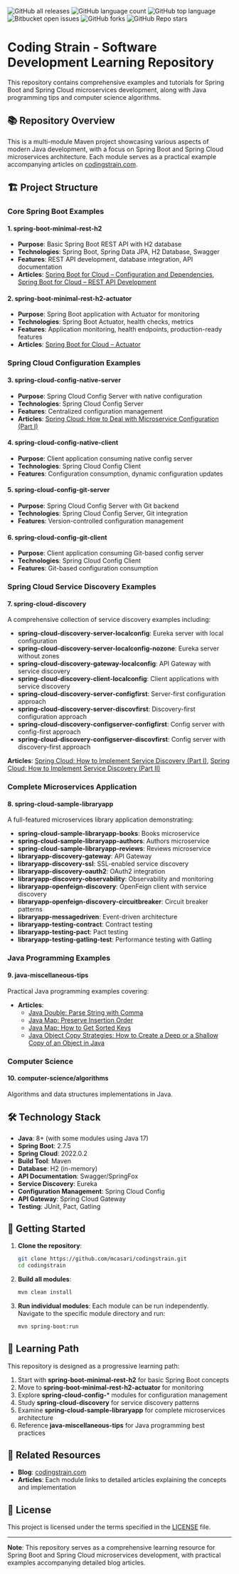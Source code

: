 ![GitHub all releases](https://img.shields.io/github/downloads/mcasari/codingstrain/total)
![GitHub language count](https://img.shields.io/github/languages/count/mcasari/codingstrain)
![GitHub top language](https://img.shields.io/github/languages/top/mcasari/codingstrain?color=yellow)
![Bitbucket open issues](https://img.shields.io/bitbucket/issues/mcasari/codingstrain)
![GitHub forks](https://img.shields.io/github/forks/mcasari/codingstrain?style=social)
![GitHub Repo stars](https://img.shields.io/github/stars/mcasari/codingstrain?style=social)

# Coding Strain - Software Development Learning Repository

This repository contains comprehensive examples and tutorials for Spring Boot and Spring Cloud microservices development, along with Java programming tips and computer science algorithms.

## 📚 Repository Overview

This is a multi-module Maven project showcasing various aspects of modern Java development, with a focus on Spring Boot and Spring Cloud microservices architecture. Each module serves as a practical example accompanying articles on [codingstrain.com](https://codingstrain.com).

## 🏗️ Project Structure

### Core Spring Boot Examples

#### 1. **spring-boot-minimal-rest-h2**
- **Purpose**: Basic Spring Boot REST API with H2 database
- **Technologies**: Spring Boot, Spring Data JPA, H2 Database, Swagger
- **Features**: REST API development, database integration, API documentation
- **Articles**: [Spring Boot for Cloud – Configuration and Dependencies](https://codingstrain.com/spring-boot-for-cloud-configuration-dependencies/), [Spring Boot for Cloud – REST API Development](https://codingstrain.com/spring-boot-for-cloud-rest-api-development/)

#### 2. **spring-boot-minimal-rest-h2-actuator**
- **Purpose**: Spring Boot application with Actuator for monitoring
- **Technologies**: Spring Boot Actuator, health checks, metrics
- **Features**: Application monitoring, health endpoints, production-ready features
- **Articles**: [Spring Boot for Cloud – Actuator](https://codingstrain.com/spring-boot-for-cloud-actuator/)

### Spring Cloud Configuration Examples

#### 3. **spring-cloud-config-native-server**
- **Purpose**: Spring Cloud Config Server with native configuration
- **Technologies**: Spring Cloud Config Server
- **Features**: Centralized configuration management
- **Articles**: [Spring Cloud: How to Deal with Microservice Configuration (Part I)](https://codingstrain.com/spring-cloud-how-to-deal-with-microservice-configuration-part-i/)

#### 4. **spring-cloud-config-native-client**
- **Purpose**: Client application consuming native config server
- **Technologies**: Spring Cloud Config Client
- **Features**: Configuration consumption, dynamic configuration updates

#### 5. **spring-cloud-config-git-server**
- **Purpose**: Spring Cloud Config Server with Git backend
- **Technologies**: Spring Cloud Config Server, Git integration
- **Features**: Version-controlled configuration management

#### 6. **spring-cloud-config-git-client**
- **Purpose**: Client application consuming Git-based config server
- **Technologies**: Spring Cloud Config Client
- **Features**: Git-based configuration consumption

### Spring Cloud Service Discovery Examples

#### 7. **spring-cloud-discovery**
A comprehensive collection of service discovery examples including:
- **spring-cloud-discovery-server-localconfig**: Eureka server with local configuration
- **spring-cloud-discovery-server-localconfig-nozone**: Eureka server without zones
- **spring-cloud-discovery-gateway-localconfig**: API Gateway with service discovery
- **spring-cloud-discovery-client-localconfig**: Client applications with service discovery
- **spring-cloud-discovery-server-configfirst**: Server-first configuration approach
- **spring-cloud-discovery-server-discovfirst**: Discovery-first configuration approach
- **spring-cloud-discovery-configserver-configfirst**: Config server with config-first approach
- **spring-cloud-discovery-configserver-discovfirst**: Config server with discovery-first approach

**Articles**: [Spring Cloud: How to Implement Service Discovery (Part I)](https://codingstrain.com/spring-cloud-how-to-implement-service-discovery-part-i/), [Spring Cloud: How to Implement Service Discovery (Part II)](https://codingstrain.com/spring-cloud-how-to-implement-service-discovery-part-ii/)

### Complete Microservices Application

#### 8. **spring-cloud-sample-libraryapp**
A full-featured microservices library application demonstrating:
- **spring-cloud-sample-libraryapp-books**: Books microservice
- **spring-cloud-sample-libraryapp-authors**: Authors microservice
- **spring-cloud-sample-libraryapp-reviews**: Reviews microservice
- **libraryapp-discovery-gateway**: API Gateway
- **libraryapp-discovery-ssl**: SSL-enabled service discovery
- **libraryapp-discovery-oauth2**: OAuth2 integration
- **libraryapp-discovery-observability**: Observability and monitoring
- **libraryapp-openfeign-discovery**: OpenFeign client with service discovery
- **libraryapp-openfeign-discovery-circuitbreaker**: Circuit breaker patterns
- **libraryapp-messagedriven**: Event-driven architecture
- **libraryapp-testing-contract**: Contract testing
- **libraryapp-testing-pact**: Pact testing
- **libraryapp-testing-gatling-test**: Performance testing with Gatling

### Java Programming Examples

#### 9. **java-miscellaneous-tips**
Practical Java programming examples covering:
- **Articles**:
  - [Java Double: Parse String with Comma](https://codingstrain.com/java-double-parse-string-with-comma/)
  - [Java Map: Preserve Insertion Order](https://codingstrain.com/java-map-preserve-insertion-order/)
  - [Java Map: How to Get Sorted Keys](https://codingstrain.com/java-map-how-to-get-sorted-keys/)
  - [Java Object Copy Strategies: How to Create a Deep or a Shallow Copy of an Object in Java](https://codingstrain.com/how-to-create-a-deep-or-a-shallow-copy-of-an-object-in-java/)

### Computer Science

#### 10. **computer-science/algorithms**
Algorithms and data structures implementations in Java.

## 🛠️ Technology Stack

- **Java**: 8+ (with some modules using Java 17)
- **Spring Boot**: 2.7.5
- **Spring Cloud**: 2022.0.2
- **Build Tool**: Maven
- **Database**: H2 (in-memory)
- **API Documentation**: Swagger/SpringFox
- **Service Discovery**: Eureka
- **Configuration Management**: Spring Cloud Config
- **API Gateway**: Spring Cloud Gateway
- **Testing**: JUnit, Pact, Gatling

## 🚀 Getting Started

1. **Clone the repository**:
   ```bash
   git clone https://github.com/mcasari/codingstrain.git
   cd codingstrain
   ```

2. **Build all modules**:
   ```bash
   mvn clean install
   ```

3. **Run individual modules**:
   Each module can be run independently. Navigate to the specific module directory and run:
   ```bash
   mvn spring-boot:run
   ```

## 📖 Learning Path

This repository is designed as a progressive learning path:

1. Start with **spring-boot-minimal-rest-h2** for basic Spring Boot concepts
2. Move to **spring-boot-minimal-rest-h2-actuator** for monitoring
3. Explore **spring-cloud-config-*** modules for configuration management
4. Study **spring-cloud-discovery** for service discovery patterns
5. Examine **spring-cloud-sample-libraryapp** for complete microservices architecture
6. Reference **java-miscellaneous-tips** for Java programming best practices

## 🔗 Related Resources

- **Blog**: [codingstrain.com](https://codingstrain.com)
- **Articles**: Each module links to detailed articles explaining the concepts and implementation

## 📄 License

This project is licensed under the terms specified in the [LICENSE](LICENSE) file.

---

**Note**: This repository serves as a comprehensive learning resource for Spring Boot and Spring Cloud microservices development, with practical examples accompanying detailed blog articles.
